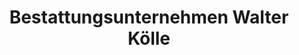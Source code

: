 ---
title: "Bestattungsunternehmen Walter Kölle"
url: /korntal-muenchingen/bestattungsunternehmen-walter-koelle/
shop: Bestattungen
---
